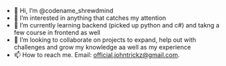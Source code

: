 - 👋 Hi, I’m @codename_shrewdmind
- 👀 I’m interested in anything that catches my attention
- 🌱 I’m currently learning backend (picked up python and c#) and takng a few course in frontend as well
- 💞️ I’m looking to collaborate on projects to expand, help out with challenges and grow my knowledge aa well as my experience
- 📫 How to reach me. Email: official.johntrickz@gmail.com.

<!---
shrewdmind/shrewdmind is a ✨ special ✨ repository because its `README.md` (this file) appears on your GitHub profile.
You can click the Preview link to take a look at your changes.
--->
